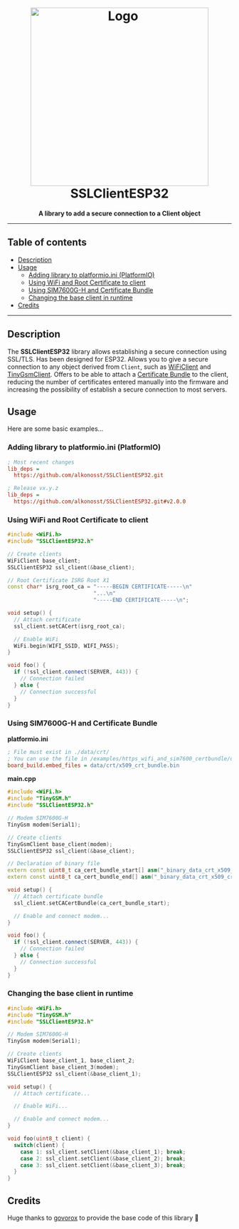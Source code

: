 <h1 align="center">
  <a><img src=".img/ssl.png" alt="Logo" width="400"></a>
  <br>
  SSLClientESP32
</h1>

<p align="center">
  <b>A library to add a secure connection to a Client object</b>
</p>

---

## Table of contents <!-- omit in toc -->
- [Description](#description)
- [Usage](#usage)
  - [Adding library to platformio.ini (PlatformIO)](#adding-library-to-platformioini-platformio)
  - [Using WiFi and Root Certificate to client](#using-wifi-and-root-certificate-to-client)
  - [Using SIM7600G-H and Certificate Bundle](#using-sim7600g-h-and-certificate-bundle)
  - [Changing the base client in runtime](#changing-the-base-client-in-runtime)
- [Credits](#credits)

---

## Description
The **SSLClientESP32** library allows establishing a secure connection using SSL/TLS. Has been designed
for ESP32. Allows you to give a secure connection to any object derived from `Client`, such as
[WiFiClient](https://github.com/espressif/arduino-esp32/tree/master/libraries/WiFi) and [TinyGsmClient](https://github.com/vshymanskyy/TinyGSM). Offers to be able to attach a [Certificate Bundle](https://github.com/espressif/arduino-esp32/blob/master/libraries/WiFiClientSecure/README.md#using-a-bundle-of-root-certificate-authority-certificates) to the client, reducing the
number of certificates entered manually into the firmware and increasing the possibility of
establish a secure connection to most servers.

## Usage
Here are some basic examples...

### Adding library to platformio.ini (PlatformIO)
```ini
; Most recent changes
lib_deps =
  https://github.com/alkonosst/SSLClientESP32.git

; Release vx.y.z
lib_deps =
  https://github.com/alkonosst/SSLClientESP32.git#v2.0.0
```

### Using WiFi and Root Certificate to client
```cpp
#include <WiFi.h>
#include "SSLClientESP32.h"

// Create clients
WiFiClient base_client;
SSLClientESP32 ssl_client(&base_client);

// Root Certificate ISRG Root X1
const char* isrg_root_ca = "-----BEGIN CERTIFICATE-----\n"
                           "...\n"
                           "-----END CERTIFICATE-----\n";

void setup() {
  // Attach certificate
  ssl_client.setCACert(isrg_root_ca);

  // Enable WiFi
  WiFi.begin(WIFI_SSID, WIFI_PASS);
}

void foo() {
  if (!ssl_client.connect(SERVER, 443)) {
    // Connection failed
  } else {
    // Connection successful
  }
}
```

### Using SIM7600G-H and Certificate Bundle
**platformio.ini**
```ini
; File must exist in ./data/crt/
; You can use the file in /examples/https_wifi_and_sim7600_certbundle/data/crt/x509_crt_bundle.bin of this repo
board_build.embed_files = data/crt/x509_crt_bundle.bin
```

**main.cpp**
```cpp
#include <WiFi.h>
#include "TinyGSM.h"
#include "SSLClientESP32.h"

// Modem SIM7600G-H
TinyGsm modem(Serial1);

// Create clients
TinyGsmClient base_client(modem);
SSLClientESP32 ssl_client(&base_client);

// Declaration of binary file
extern const uint8_t ca_cert_bundle_start[] asm("_binary_data_crt_x509_crt_bundle_bin_start");
extern const uint8_t ca_cert_bundle_end[] asm("_binary_data_crt_x509_crt_bundle_bin_end");

void setup() {
  // Attach certificate bundle
  ssl_client.setCACertBundle(ca_cert_bundle_start);

  // Enable and connect modem...
}

void foo() {
  if (!ssl_client.connect(SERVER, 443)) {
    // Connection failed
  } else {
    // Connection successful
  }
}
```

### Changing the base client in runtime
```cpp
#include <WiFi.h>
#include "TinyGSM.h"
#include "SSLClientESP32.h"

// Modem SIM7600G-H
TinyGsm modem(Serial1);

// Create clients
WiFiClient base_client_1, base_client_2;
TinyGsmClient base_client_3(modem);
SSLClientESP32 ssl_client(&base_client_1);

void setup() {
  // Attach certificate...

  // Enable WiFi...

  // Enable and connect modem...
}

void foo(uint8_t client) {
  switch(client) {
    case 1: ssl_client.setClient(&base_client_1); break;
    case 2: ssl_client.setClient(&base_client_2); break;
    case 3: ssl_client.setClient(&base_client_3); break;
  }
}
```

## Credits
Huge thanks to [govorox](https://github.com/govorox) to provide the base code of this library :raised_hands: